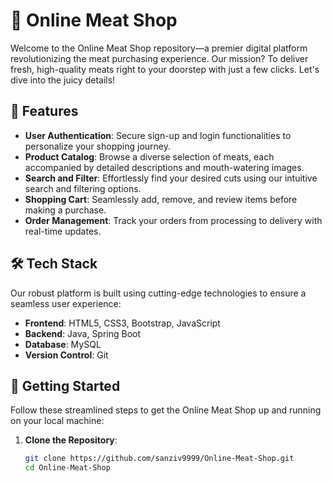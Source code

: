 # 🥩 Online Meat Shop

Welcome to the Online Meat Shop repository—a premier digital platform revolutionizing the meat purchasing experience. Our mission? To deliver fresh, high-quality meats right to your doorstep with just a few clicks. Let's dive into the juicy details!

## 🚀 Features

- **User Authentication**: Secure sign-up and login functionalities to personalize your shopping journey.
- **Product Catalog**: Browse a diverse selection of meats, each accompanied by detailed descriptions and mouth-watering images.
- **Search and Filter**: Effortlessly find your desired cuts using our intuitive search and filtering options.
- **Shopping Cart**: Seamlessly add, remove, and review items before making a purchase.
- **Order Management**: Track your orders from processing to delivery with real-time updates.

## 🛠️ Tech Stack

Our robust platform is built using cutting-edge technologies to ensure a seamless user experience:

- **Frontend**: HTML5, CSS3, Bootstrap, JavaScript
- **Backend**: Java, Spring Boot
- **Database**: MySQL
- **Version Control**: Git

## 🎯 Getting Started

Follow these streamlined steps to get the Online Meat Shop up and running on your local machine:

1. **Clone the Repository**:
   ```bash
   git clone https://github.com/sanziv9999/Online-Meat-Shop.git
   cd Online-Meat-Shop
